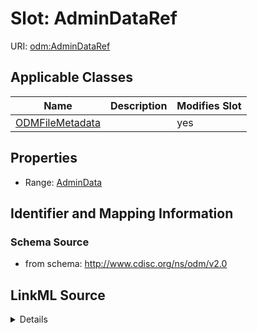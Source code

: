 # Slot: AdminDataRef

URI: [odm:AdminDataRef](http://www.cdisc.org/ns/odm/v2.0/AdminDataRef)



<!-- no inheritance hierarchy -->




## Applicable Classes

| Name | Description | Modifies Slot |
| --- | --- | --- |
[ODMFileMetadata](ODMFileMetadata.md) |  |  yes  |







## Properties

* Range: [AdminData](AdminData.md)





## Identifier and Mapping Information







### Schema Source


* from schema: http://www.cdisc.org/ns/odm/v2.0




## LinkML Source

<details>
```yaml
name: AdminDataRef
from_schema: http://www.cdisc.org/ns/odm/v2.0
rank: 1000
alias: AdminDataRef
domain_of:
- ODMFileMetadata
range: AdminData

```
</details>